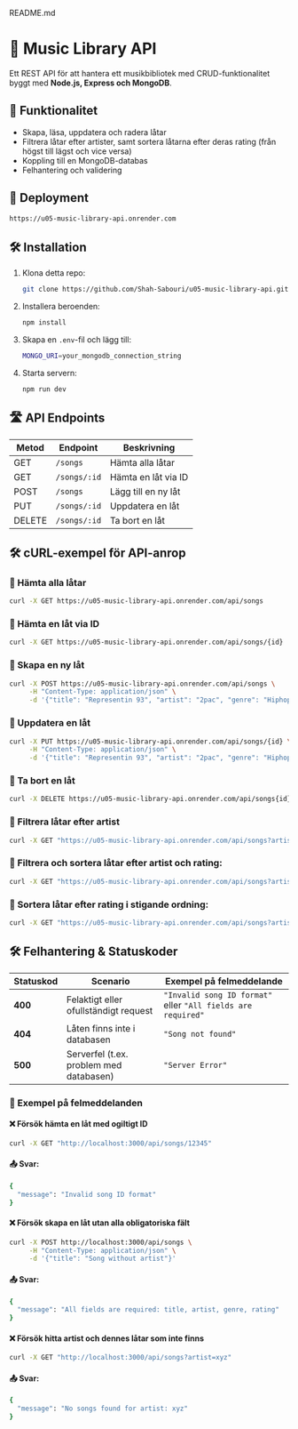 README.md
# 🎵 Music Library API

Ett REST API för att hantera ett musikbibliotek med CRUD-funktionalitet byggt med **Node.js, Express och MongoDB**.

## 🚀 Funktionalitet
- Skapa, läsa, uppdatera och radera låtar
- Filtrera låtar efter artister, samt sortera låtarna efter deras rating (från högst till lägst och vice versa)
- Koppling till en MongoDB-databas
- Felhantering och validering

## 🚀 Deployment
```sh
https://u05-music-library-api.onrender.com
```

## 🛠️ Installation
1. Klona detta repo:
    ```sh
    git clone https://github.com/Shah-Sabouri/u05-music-library-api.git

2. Installera beroenden:
    ```sh
    npm install 

3. Skapa en `.env`-fil och lägg till:
    ```sh
    MONGO_URI=your_mongodb_connection_string

4. Starta servern:
    ```sh
    npm run dev

## 🛣️ API Endpoints

| Metod  | Endpoint      | Beskrivning            |
|--------|-------------|------------------------|
| GET    | `/songs`     | Hämta alla låtar       |
| GET    | `/songs/:id` | Hämta en låt via ID    |
| POST   | `/songs`     | Lägg till en ny låt    |
| PUT    | `/songs/:id` | Uppdatera en låt       |
| DELETE | `/songs/:id` | Ta bort en låt         |

## 🛠️ cURL-exempel för API-anrop

### 📌 Hämta alla låtar
```sh
curl -X GET https://u05-music-library-api.onrender.com/api/songs
```
### 📌 Hämta en låt via ID
```sh
curl -X GET https://u05-music-library-api.onrender.com/api/songs/{id}
```
### 📌 Skapa en ny låt
```sh
curl -X POST https://u05-music-library-api.onrender.com/api/songs \
     -H "Content-Type: application/json" \
     -d '{"title": "Representin 93", "artist": "2pac", "genre": "Hiphop", "rating": 5}'
```
### 📌 Uppdatera en låt
```sh
curl -X PUT https://u05-music-library-api.onrender.com/api/songs/{id} \
     -H "Content-Type: application/json" \
     -d '{"title": "Representin 93", "artist": "2pac", "genre": "Hiphop", "rating": 4}'
```
### 📌 Ta bort en låt
```sh
curl -X DELETE https://u05-music-library-api.onrender.com/api/songs{id}
```
### 📌 Filtrera låtar efter artist
```sh
curl -X GET "https://u05-music-library-api.onrender.com/api/songs?artist={artist}"
```
### 📌 Filtrera och sortera låtar efter artist och rating:
```sh
curl -X GET "https://u05-music-library-api.onrender.com/api/songs?artist={artist}&sort=desc"
```
### 📌 Sortera låtar efter rating i stigande ordning:
```sh
curl -X GET "https://u05-music-library-api.onrender.com/api/songs?artist={artist}&sort=asc"
```

## 🛠️ Felhantering & Statuskoder

| Statuskod | Scenario | Exempel på felmeddelande |
|-----------|---------|---------------|
| **400** | Felaktigt eller ofullständigt request | `"Invalid song ID format"` eller `"All fields are required"` |
| **404** | Låten finns inte i databasen | `"Song not found"` |
| **500** | Serverfel (t.ex. problem med databasen) | `"Server Error"` |

### 📌 Exempel på felmeddelanden
#### ❌ Försök hämta en låt med ogiltigt ID
```sh
curl -X GET "http://localhost:3000/api/songs/12345"
```
#### 📤 Svar:
```sh
{
  "message": "Invalid song ID format"
}
```
#### ❌ Försök skapa en låt utan alla obligatoriska fält
```sh
curl -X POST http://localhost:3000/api/songs \
     -H "Content-Type: application/json" \
     -d '{"title": "Song without artist"}'
```
#### 📤 Svar:
```sh
{
  "message": "All fields are required: title, artist, genre, rating"
}
```

#### ❌ Försök hitta artist och dennes låtar som inte finns
```sh
curl -X GET "http://localhost:3000/api/songs?artist=xyz"
```
#### 📤 Svar:
```sh
{
  "message": "No songs found for artist: xyz"
}
```
